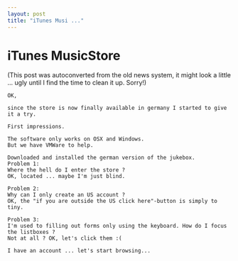 ```yaml
---
layout: post
title: "iTunes Musi ..."
---
```

<h1>iTunes MusicStore</h1>
(This post was autoconverted from the old news system,
it might look a little ... ugly until I find the time
to clean it up.
Sorry!)

    OK,
    
    since the store is now finally available in germany I started to give it a try.
    
    First impressions.
    
    The software only works on OSX and Windows.
    But we have VMWare to help.
    
    Downloaded and installed the german version of the jukebox.
    Problem 1:
    Where the hell do I enter the store ?
    OK, located ... maybe I'm just blind.
    
    Problem 2:
    Why can I only create an US account ?
    OK, the "if you are outside the US click here"-button is simply to tiny.
    
    Problem 3:
    I'm used to filling out forms only using the keyboard. How do I focus the listboxes ?
    Not at all ? OK, let's click them :(
    
    I have an account ... let's start browsing...
    

